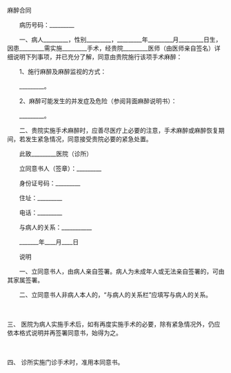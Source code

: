 



麻醉合同



 

　　病历号码：_________

　　一、病人_________，性别_________，_________年_________月_________日生，因患_________需实施_________手术，经贵院_________医师（由医师亲自签名）详细说明下列事项，并已充分了解，同意由贵院施行该项手术麻醉：

　　1、施行麻醉及麻醉监视的方式：

　　_________。

　　2、麻醉可能发生的并发症及危险（参阅背面麻醉说明书）：

　　_________。

　　二、贵院实施手术麻醉时，应善尽医疗上必要的注意，手术麻醉或麻醉恢复期间，若发生紧急情况，同意接受贵院必要的紧急处置。　　

　　此致_________医院（诊所）　　

　　立同意书人（签章）：_________　　

　　身份证号码：_________　　

　　住址：_________　　

　　电话：_________　　

　　与病人的关系：___________

　　_______年____月____日　　

　　说明

　　一、立同意书人，由病人亲自签署。病人为未成年人或无法亲自签署的，可由其家属签署。

　　二、立同意书人非病人本人的，“与病人的关系栏”应填写与病人的关系。

　　

三、
医院为病人实施手术后，如有再度实施手术的必要，除有紧急情况外，仍应依本格式说明并再签署同意书，始得为之。

　　

四、
诊所实施门诊手术时，准用本同意书。